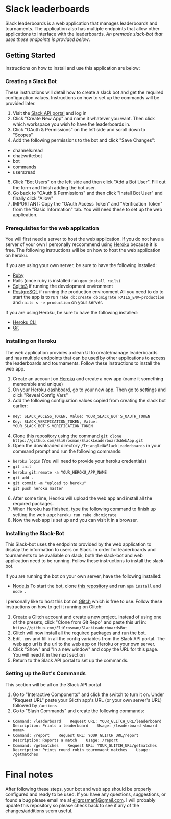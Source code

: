 # Slack leaderboards

Slack leaderboards is a web application that manages leaderboards and tournaments. The application also has multiple endpoints that allow other applications to interface with the leaderboards. *An premade slack-bot that uses these endpoints is provided below*.

## Getting Started
Instructions on how to install and use this application are below:

### Creating a Slack Bot
These instructions will detail how to create a slack bot and get the required configuration values. Instructions on how to set up the commands will be provided later.

1. Visit the [Slack API portal](https://api.slack.com/apps) and log in
2. Click "Create New App" and name it whatever you want. Then click which workspace you wish to have the leaderboards in.
3. Click "OAuth & Permissions" on the left side and scroll down to "Scopes"
4. Add the following permissions to the bot and click "Save Changes":
* channels:read
* chat:write:bot
* bot
* commands
* users:read
5. Click "Bot Users" on the left side and then click "Add a Bot User". Fill out the form and finish adding the bot user. 
6. Go back to "OAuth & Permissions" and then click "Install Bot User" and finally click "Allow"
7. IMPORTANT: Copy the "OAuth Access Token" and "Verification Token" from the "Basic Information" tab. You will need these to set up the web application.

### Prerequisites for the web application
You will first need a server to host the web application. If you do not have a server of your own I personally reccommend using [Heroku](https://heroku.com) because it is free. The following instructions will be on how to host the web application on heroku.

If you are using your own server, be sure to have the following installed:
* [Ruby](https://www.ruby-lang.org/en/downloads/) 
* Rails (once ruby is installed run ```gem install rails```)
* [Sqlite3](https://www.sqlite.org/download.html) if running the development environment
* [PostgreSQL](https://www.postgresql.org/download/) if running the production environment
All you need to do to start the app is to run ```rake db:create db:migrate RAILS_ENV=production``` and ```rails s -e production``` on your server.

If you are using Heroku, be sure to have the following installed:
* [Heroku CLI](https://devcenter.heroku.com/articles/heroku-cli#download-and-install)
* [Git](https://git-scm.com/downloads)

### Installing on Heroku
 The web application provides a clean UI to create/manage leaderboards and has multiple endpoints that can be used by other applications to access the leaderboards and tournaments. Follow these instructions to install the web app.
 
1. Create an account on [Heroku](https://heroku.com) and create a new app (name it something memorable and unique)
2. On your Heroku dashboard, go to your new app. Then go to settings and click "Reveal Config Vars"
3. Add the following configuation values copied from creating the slack bot earlier:
* ```Key: SLACK_ACCESS_TOKEN, Value: YOUR_SLACK_BOT'S_OAUTH_TOKEN```
* ```Key: SLACK_VERIFICATION_TOKEN, Value: YOUR_SLACK_BOT'S_VERIFICATION_TOKEN```
4. Clone this repository using the command ```git clone https://github.com/EliGrosman/SlackLeaderboardsWebApp.git```
5. Open the downloaded directory ```/TriangleUWSlackLeaderboards``` in your command prompt and run the following commands:
* ```heroku login``` (You will need to provide your heroku credentials)
* ```git init```
* ```heroku git:remote -a YOUR_HEROKU_APP_NAME```
* ```git add .```
* ```git commit -m "upload to heroku"```
* ```git push heroku master```
6. After some time, Heorku will upload the web app and install all the required packages. 
7. When Heroku has finished, type the following command to finish up setting the web app: ```heroku run rake db:migrate```
8. Now the web app is set up and you can visit it in a browser.

### Installing the Slack-Bot
 This Slack-bot uses the endpoints provided by the web application to display the information to users on Slack. In order for leaderboards and tournaments to be avaliable on slack, both the slack-bot and web application need to be running. Follow these instructions to install the slack-bot.
 
If you are running the bot on your own server, have the following installed:
* [Node.js](https://nodejs.org/en/download/)
To start the bot, clone [this repository](https://github.com/EliGrosman/SlackLeaderboardsBot) and run ```npm install``` and ```node .```

I personally like to host this bot on [Glitch](https://glitch.com/) which is free to use. Follow these instructions on how to get it running on Glitch:
1. Create a Glitch account and create a new project. Instead of using one of the presets, click "Clone from Git Repo" and paste this url in: ```https://github.com/EliGrosman/SlackLeaderboardsBot```
2. Glitch will now install all the required packages and run the bot.
3. Edit ```.env``` and fill in all the config variables from the Slack API portal. The web app url is the url to the web app on Heroku or your own server.
4. Click "Show" and "In a new window" and copy the URL for this page. You will need it in the next section
4. Return to the Slack API portal to set up the commands.


### Setting up the Bot's Commands
This section will be all on the Slack API portal

1. Go to "Interactive Components" and click the switch to turn it on. Under "Request URL" paste your Glicth app's URL (or your own server's URL) followed by ```/actions```
2. Go to "Slash Commands" and create the following commands:
* ```Command: /leaderboard    Request URL: YOUR_GLITCH_URL/leaderboard   Description: Prints a leaderboard    Usage: /leaderboard <board name>```
* ```Command: /report    Request URL: YOUR_GLITCH_URL/report    Description: Reports a match    Usage: /report```
* ```Command: /getmatches    Request URL: YOUR_GLITCH_URL/getmatches    Description: Prints round robin tournmaent matches    Usage: /getmatches```


# Final notes

After following these steps, your bot and web app should be properly configured and ready to be used. If you have any questions, suggestions, or found a bug please email me at eligrosman1@gmail.com. I will probably update this repository so please check back to see if any of the changes/additions seem useful.

